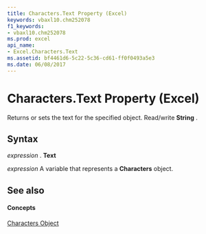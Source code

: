 ```yaml
---
title: Characters.Text Property (Excel)
keywords: vbaxl10.chm252078
f1_keywords:
- vbaxl10.chm252078
ms.prod: excel
api_name:
- Excel.Characters.Text
ms.assetid: bf4461d6-5c22-5c36-cd61-ff0f0493a5e3
ms.date: 06/08/2017
---
```



# Characters.Text Property (Excel)

Returns or sets the text for the specified object. Read/write  **String** .


## Syntax

 _expression_ . **Text**

 _expression_ A variable that represents a **Characters** object.


## See also


#### Concepts


[Characters Object](characters-object-excel.md)

